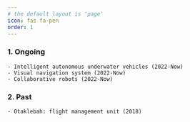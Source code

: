 ```yaml
---
# the default layout is 'page'
icon: fas fa-pen
order: 1
---
```


### 1. Ongoing
    - Intelligent autonomous underwater vehicles (2022-Now)
    - Visual navigation system (2022-Now)
    - Collaborative robots (2022-Now)

### 2. Past
    - Otaklebah: flight management unit (2018)
